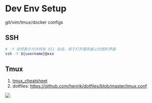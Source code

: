 # Dev Env Setup

git/vim/tmux/docker configs

## SSH

```bash
# -Y 选项表示允许转发 X11 会话，用于打开服务器上的图形界面
ssh -Y ${username}@xxx
```

## Tmux

1. [tmux_cheatsheet](../05-Notes%20Block/tmux_cheatsheet.md)
2. dotfiles: https://github.com/henrik/dotfiles/blob/master/tmux.conf

![](https://tva1.sinaimg.cn/large/e6c9d24egy1h2bq6rkxo8j21rh0u042x.jpg)
